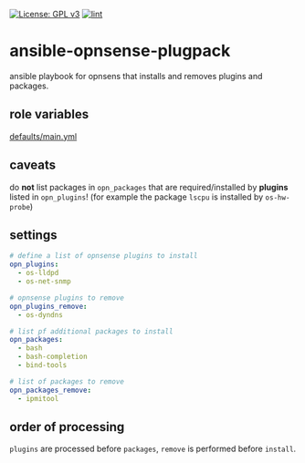 [![License: GPL v3](https://img.shields.io/badge/License-GPL%20v3-blue.svg)](http://www.gnu.org/licenses/gpl-3.0)
[![lint](https://github.com/Rosa-Luxemburgstiftung-Berlin/ansible-opnsense-plugpack/actions/workflows/lint.yml/badge.svg)](https://github.com/Rosa-Luxemburgstiftung-Berlin/ansible-opnsense-plugpack/actions?query=workflow%3Aansible-lint)

# ansible-opnsense-plugpack
ansible playbook for opnsens that installs and removes plugins and packages.

## role variables

[defaults/main.yml](defaults/main.yml)

## caveats
do **not** list packages in `opn_packages` that are required/installed by **plugins** listed in `opn_plugins`!
(for example the package `lscpu` is installed by `os-hw-probe`)

## settings
```yaml
# define a list of opnsense plugins to install
opn_plugins:
  - os-lldpd
  - os-net-snmp

# opnsense plugins to remove
opn_plugins_remove:
  - os-dyndns

# list pf additional packages to install
opn_packages:
  - bash
  - bash-completion
  - bind-tools

# list of packages to remove
opn_packages_remove:
  - ipmitool

```

## order of processing
`plugins` are processed before `packages`, `remove` is performed before `install`.
